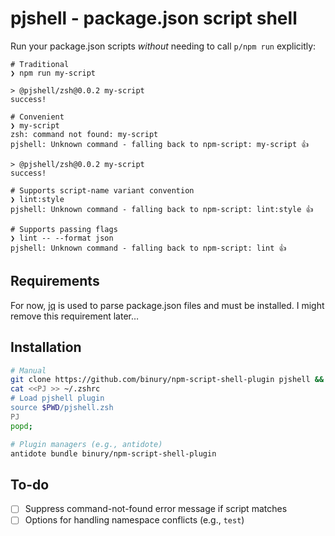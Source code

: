 # pjshell - package.json script shell

Run your package.json scripts _without_ needing to call `p/npm run` explicitly:

```shell
# Traditional
❯ npm run my-script

> @pjshell/zsh@0.0.2 my-script
success!

# Convenient
❯ my-script
zsh: command not found: my-script
pjshell: Unknown command - falling back to npm-script: my-script 👍

> @pjshell/zsh@0.0.2 my-script
success!

# Supports script-name variant convention
❯ lint:style
pjshell: Unknown command - falling back to npm-script: lint:style 👍

# Supports passing flags
❯ lint -- --format json
pjshell: Unknown command - falling back to npm-script: lint 👍

```

## Requirements

For now, [jq](https://jqlang.github.io/jq/) is used to parse package.json files
and must be installed. I might remove this requirement later…

## Installation

```sh
# Manual
git clone https://github.com/binury/npm-script-shell-plugin pjshell && pushd $_;
cat <<PJ >> ~/.zshrc
# Load pjshell plugin
source $PWD/pjshell.zsh
PJ
popd;

# Plugin managers (e.g., antidote)
antidote bundle binury/npm-script-shell-plugin
```

## To-do

- [ ] Suppress command-not-found error message if script matches
- [ ] Options for handling namespace conflicts (e.g., `test`)
